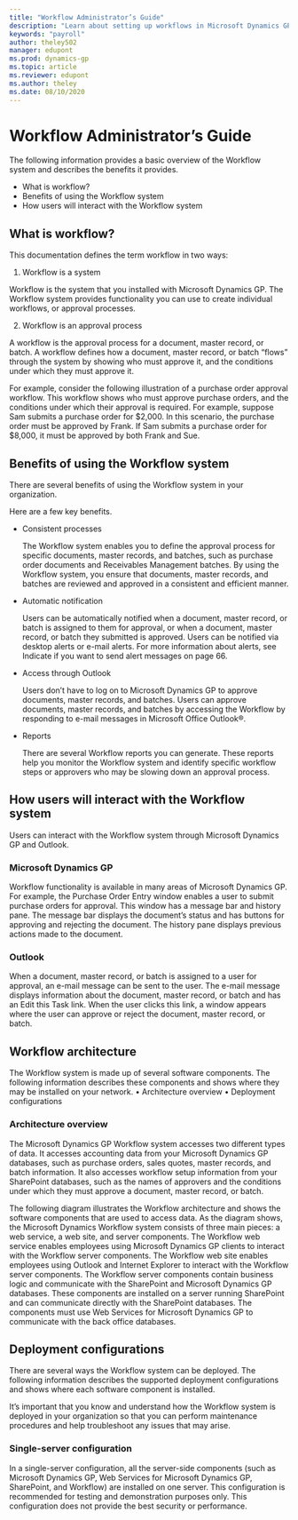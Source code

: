 ```yaml
---
title: "Workflow Administrator’s Guide"
description: "Learn about setting up workflows in Microsoft Dynamics GP."
keywords: "payroll"
author: theley502
manager: edupont
ms.prod: dynamics-gp
ms.topic: article
ms.reviewer: edupont
ms.author: theley
ms.date: 08/10/2020
---
```


# Workflow Administrator’s Guide

The following information provides a basic overview of the Workflow system and describes the benefits it provides.

- What is workflow?
-	Benefits of using the Workflow system
- How users will interact with the Workflow system

## What is workflow?
This documentation defines the term workflow in two ways:

1. Workflow is a system

  Workflow is the system that you installed with Microsoft Dynamics GP. The Workflow system provides functionality you can use to create individual workflows, or approval processes.

2. Workflow is an approval process

  A workflow is the approval process for a document, master record, or batch. A workflow defines how a document, master record, or batch “flows” through the system by showing who must approve it, and the conditions under which they must approve it.  

For example, consider the following illustration of a purchase order approval workflow. <!--missing image-->This workflow shows who must approve purchase orders, and the conditions under which their approval is required. For example, suppose Sam submits a purchase order for $2,000. In this scenario, the purchase order must be approved by Frank. If Sam submits a purchase order for $8,000, it must be approved by both Frank and Sue.

## Benefits of using the Workflow system

There are several benefits of using the Workflow system in your organization. 

Here are a few key benefits.

- Consistent processes

  The Workflow system enables you to define the approval process for specific documents, master records, and batches, such as purchase order documents and Receivables Management batches. By using the Workflow system, you ensure that documents, master records, and batches are reviewed and approved in a consistent and efficient manner.

- Automatic notification

  Users can be automatically notified when a document, master record, or batch is assigned to them for approval, or when a document, master record, or batch they submitted is approved. Users can be notified via desktop alerts or e-mail alerts. For more information about alerts, see Indicate if you want to send alert messages on page 66.

- Access through Outlook

  Users don’t have to log on to Microsoft Dynamics GP to approve documents, master records, and batches. Users can approve documents, master records, and batches by accessing the Workflow by responding to e-mail messages in Microsoft Office Outlook®.

- Reports

  There are several Workflow reports you can generate. These reports help you monitor the Workflow system and identify specific workflow steps or approvers who may be slowing down an approval process. 

## How users will interact with the Workflow system

Users can interact with the Workflow system through Microsoft Dynamics GP and Outlook.

### Microsoft Dynamics GP

Workflow functionality is available in many areas of Microsoft Dynamics GP. For example, the Purchase Order Entry window enables a user to submit purchase orders for approval. This window has a message bar and history pane. The message bar displays the document’s status and has buttons for approving and rejecting the document. The history pane displays previous actions made to the document.

### Outlook

When a document, master record, or batch is assigned to a user for approval, an e-mail message can be sent to the user. The e-mail message displays information about the document, master record, or batch and has an Edit this Task link. When the user clicks this link, a window appears where the user can approve or reject the document, master record, or batch.

## Workflow architecture

The Workflow system is made up of several software components. The following information describes these components and shows where they may be installed on your network.
•	Architecture overview
•	Deployment configurations

### Architecture overview

The Microsoft Dynamics GP Workflow system accesses two different types of data. It accesses accounting data from your Microsoft Dynamics GP databases, such as purchase orders, sales quotes, master records, and batch information. It also accesses workflow setup information from your SharePoint databases, such as the names of approvers and the conditions under which they must approve a document, master record, or batch.  

The following diagram illustrates the Workflow architecture and shows the software components that are used to access data.
As the diagram shows, the Microsoft Dynamics Workflow system consists of three main pieces: a web service, a web site, and server components. The Workflow web service enables employees using Microsoft Dynamics GP clients to interact with the Workflow server components. The Workflow web site enables employees using Outlook and Internet Explorer to interact with the Workflow server components.
The Workflow server components contain business logic and communicate with the SharePoint and Microsoft Dynamics GP databases. These components are installed on a server running SharePoint and can communicate directly with the SharePoint databases. The components must use Web Services for Microsoft Dynamics GP to communicate with the back office databases.

## Deployment configurations

There are several ways the Workflow system can be deployed. The following information describes the supported deployment configurations and shows where each software component is installed.

It’s important that you know and understand how the Workflow system is deployed in your organization so that you can perform maintenance procedures and help troubleshoot any issues that may arise.

### Single-server configuration

In a single-server configuration, all the server-side components (such as Microsoft Dynamics GP, Web Services for Microsoft Dynamics GP, SharePoint, and Workflow) are installed on one server.
This configuration is recommended for testing and demonstration purposes only. This configuration does not provide the best security or performance.

